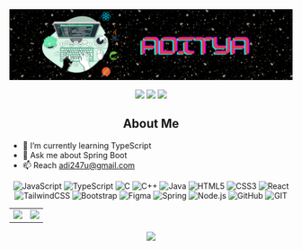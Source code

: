 <img src= "./cover.png" />

<p align = "center" >
  <a href="https://adityavag.netlify.app/" target="_blank"><img src="https://img.shields.io/badge/portfolio-EF2D5E?&style=for-the-badge" /></a>
  <a href="https://www.linkedin.com/in/adityacse/" target="_blank"><img src="https://img.shields.io/badge/linkedin-%230077B5.svg?&style=for-the-badge&logo=linkedin&logoColor=white" /></a>
  <a href="https://instagram.com/adityavag" target="_blank"><img src="https://img.shields.io/badge/instagram-%23E4405F.svg?&style=for-the-badge&logo=instagram&logoColor=white"></a>
</p>

<div>
<h2 align="center">About Me</h2>
  <ul>
    <li>🌱 I’m currently learning TypeScript</li>
    <li>💬 Ask me about Spring Boot</li>
    <li>📫 Reach <a href="mailto:adi247u@gmail.com" target="_blank">adi247u@gmail.com</a></li>
  </ul>
  <p align = "center" >
    <img src="https://img.shields.io/badge/JavaScript-232323?style=flat-square&logo=javascript" alt="JavaScript" />
    <img src="https://img.shields.io/badge/TypeScript-007acc?style=flat-square&logo=typescript&logoColor=white" alt="TypeScript" />
    <img src="https://img.shields.io/badge/C-303030?style=flat-square&logo=c" alt="C" />
    <img src="https://img.shields.io/badge/C%2B%2B-00599C?style=flat-square&logo=cplusplus" alt="C++" />
    <img src="https://img.shields.io/badge/Java-0a85bf?style=flat-square&logo=openjdk" alt="Java" />
    <img src="https://img.shields.io/badge/HTML5-1a1a1a?style=flat-square&logo=html5" alt="HTML5" />
    <img src="https://img.shields.io/badge/CSS3-232323?style=flat-square&logo=css3&logoColor=1572B6" alt="CSS3" />
    <img src="https://img.shields.io/badge/React-20232a?style=flat-square&logo=react" alt="React" />
    <img src="https://img.shields.io/badge/TailwindCSS-0f1629?style=flat-square&logo=tailwindcss" alt="TailwindCSS" />
    <img src="https://img.shields.io/badge/Bootstrap-7952B3?style=flat-square&logo=bootstrap&logoColor=white" alt="Bootstrap" />
    <img src="https://img.shields.io/badge/Figma-282828?style=flat-square&logo=figma" alt="Figma" />
    <img src="https://img.shields.io/badge/Spring%20Boot-6DB33F?style=flat-square&logo=springboot&logoColor=white" alt="Spring" />
    <img src="https://img.shields.io/badge/Node.js-141414?style=flat-square&logo=nodedotjs" alt="Node.js" />
    <img src="https://img.shields.io/badge/GitHub-0d1116?style=flat-square&logo=github" alt="GitHub" />
    <img src="https://img.shields.io/badge/GIT-000000?style=flat-square&logo=git" alt="GIT" />
  </p>
</div>
<div align="center"> 
<table border="0">
  <tr>
    <td>
      <img src="https://github-readme-stats.vercel.app/api?username=adityavag&theme=material-palenight&count_private=true&include_all_commits=true&show_icons=true&custom_title=%23%20GitHub%20Stats" /></td>
    <td>
      <img src="https://github-readme-stats.vercel.app/api/top-langs/?username=adityavag&langs_count=8&theme=material-palenight&layout=compact&custom_title=%23%20Most%20Used%20Languages&show_icons=true" /></td>
  </tr>
</table>

<p align="center">
<img align="center" src="https://github-readme-streak-stats.herokuapp.com?user=adityavag&theme=material-palenight&hide_border=true" />
</p></div>
